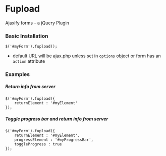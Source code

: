# Fupload
Ajaxify forms - a jQuery Plugin

### Basic Installation
`$('#myForm').fupload();`
* default URL will be ajax.php unless set in `options` object or form has an `action` attribute

### Examples
##### Return info from server
```
$('#myForm').fupload({
    returnElement : '#myElement'
});
```
##### Toggle progress bar and return info from server
```
$('#myForm').fupload({
    returnElement : '#myElement',
    progressElement : '#myProgressBar',
    toggleProgress : true
});
```
